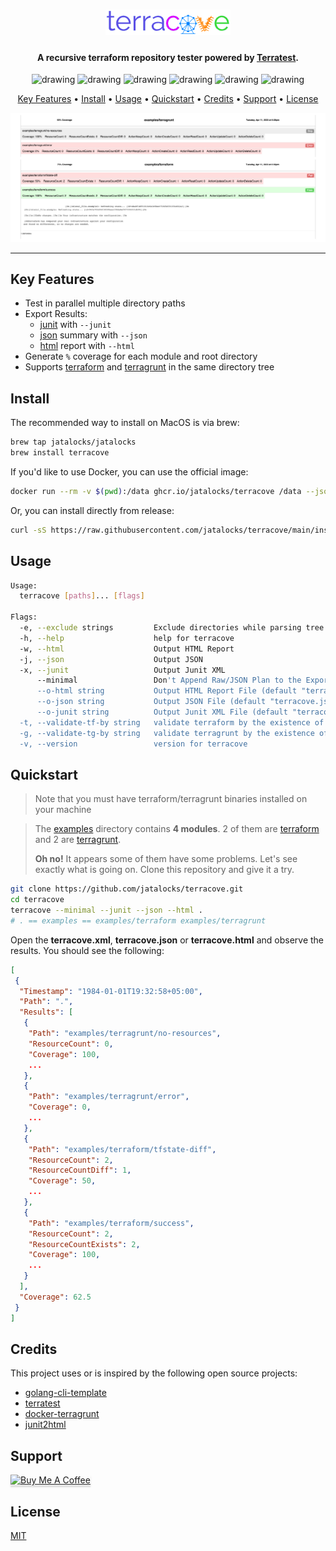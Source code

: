 
<h1 align="center">
  <img src="./assets/logo/logo.png" alt="terracove" width="200">
</h1>

<h4 align="center">A recursive terraform repository tester powered by <a href="https://terratest.gruntwork.io/" target="_blank">Terratest</a>.</h4>

<p align="center">
<img src="https://github.com/jatalocks/terracove/actions/workflows/test.yml/badge.svg" alt="drawing"/>
<img src="https://github.com/jatalocks/terracove/actions/workflows/lint.yml/badge.svg" alt="drawing"/>
<img src="https://pkg.go.dev/badge/github.com/jatalocks/terracove.svg" alt="drawing"/>
<img src="https://codecov.io/gh/jatalocks/terracove/branch/main/graph/badge.svg" alt="drawing"/>
<img src="https://img.shields.io/github/v/release/jatalocks/terracove" alt="drawing"/>
<img src="https://img.shields.io/github/downloads/jatalocks/terracove/total.svg" alt="drawing"/>
</p>

<p align="center">
  <a href="#key-features">Key Features</a> •
  <a href="#install">Install</a> •
  <a href="#usage">Usage</a> •
  <a href="#quickstart">Quickstart</a> •
  <a href="#credits">Credits</a> •
  <a href="#support">Support</a> •
  <a href="#license">License</a>
</p>

![screenshot](./assets/example.png)

<hr>


## Key Features

* Test in parallel multiple directory paths
* Export Results:
  * [junit](./examples/terracove.xml) with `--junit`
  * [json](./examples/terracove.json) summary with `--json`
  * [html](./examples/terracove.html) report with `--html`
* Generate `%` coverage for each module and root directory
* Supports [terraform](https://www.terraform.io/) and [terragrunt](https://terragrunt.gruntwork.io/) in the same directory tree


## Install

The recommended way to install on MacOS is via brew:

```sh
brew tap jatalocks/jatalocks
brew install terracove
```

If you'd like to use Docker, you can use the official image:
```sh
docker run --rm -v $(pwd):/data ghcr.io/jatalocks/terracove /data --json --junit
```

Or, you can install directly from release:
```sh
curl -sS https://raw.githubusercontent.com/jatalocks/terracove/main/install.sh | bash
```
## Usage

```sh
Usage:
  terracove [paths]... [flags]

Flags:
  -e, --exclude strings         Exclude directories while parsing tree
  -h, --help                    help for terracove
  -w, --html                    Output HTML Report
  -j, --json                    Output JSON
  -x, --junit                   Output Junit XML
      --minimal                 Don't Append Raw/JSON Plan to the Exported Output
      --o-html string           Output HTML Report File (default "terracove.html")
      --o-json string           Output JSON File (default "terracove.json")
      --o-junit string          Output Junit XML File (default "terracove.xml")
  -t, --validate-tf-by string   validate terraform by the existence of [filename] in a directory (default "main.tf")
  -g, --validate-tg-by string   validate terragrunt by the existence of [filename] in a directory (default "terragrunt.hcl")
  -v, --version                 version for terracove
```

## Quickstart
> Note that you must have terraform/terragrunt binaries installed on your machine

> The [examples](./examples) directory contains **4 modules**. 2 of them are [terraform](./examples/terraform) and 2 are [terragrunt](./examples/terragrunt). 
> 
> **Oh no!** It appears some of them have some problems. Let's see exactly what is going on.
> Clone this repository and give it a try.

```sh
git clone https://github.com/jatalocks/terracove.git
cd terracove
terracove --minimal --junit --json --html . 
# . == examples == examples/terraform examples/terragrunt
```

Open the **terracove.xml**, **terracove.json** or **terracove.html** and observe the results. You should see the following:

```json
[
 {
  "Timestamp": "1984-01-01T19:32:58+05:00",
  "Path": ".",
  "Results": [
   {
    "Path": "examples/terragrunt/no-resources",
    "ResourceCount": 0,
    "Coverage": 100,
    ...
   },
   {
    "Path": "examples/terragrunt/error",
    "Coverage": 0,
    ...
   },
   {
    "Path": "examples/terraform/tfstate-diff",
    "ResourceCount": 2,
    "ResourceCountDiff": 1,
    "Coverage": 50,
    ...
   },
   {
    "Path": "examples/terraform/success",
    "ResourceCount": 2,
    "ResourceCountExists": 2,
    "Coverage": 100,
    ...
   }
  ],
  "Coverage": 62.5
 }
]
```


## Credits

This project uses or is inspired by the following open source projects:

- [golang-cli-template](https://github.com/FalcoSuessgott/golang-cli-template)
- [terratest](https://terratest.gruntwork.io/)
- [docker-terragrunt](https://github.com/devops-infra/docker-terragrunt)
- [junit2html](https://github.com/kitproj/junit2html)
## Support

<a href="https://www.buymeacoffee.com/jatalocks" target="_blank"><img src="https://www.buymeacoffee.com/assets/img/custom_images/purple_img.png" alt="Buy Me A Coffee" style="height: 41px !important;width: 174px !important;box-shadow: 0px 3px 2px 0px rgba(190, 190, 190, 0.5) !important;-webkit-box-shadow: 0px 3px 2px 0px rgba(190, 190, 190, 0.5) !important;" ></a>

## License

[MIT](LICENSE)
